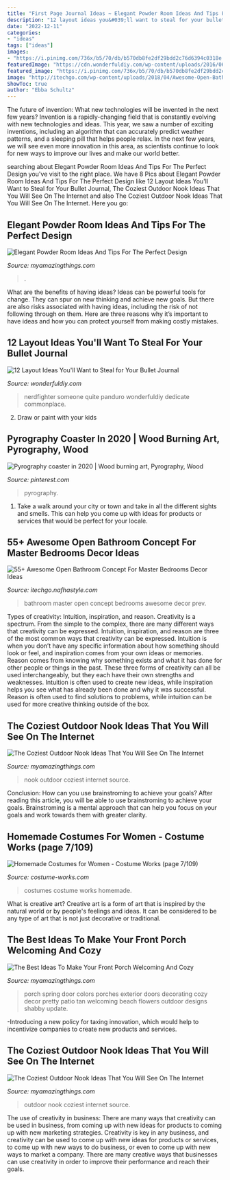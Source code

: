 ```yaml
---
title: "First Page Journal Ideas ~ Elegant Powder Room Ideas And Tips For The Perfect Design"
description: "12 layout ideas you&#039;ll want to steal for your bullet journal"
date: "2022-12-11"
categories:
- "ideas"
tags: ["ideas"]
images:
- "https://i.pinimg.com/736x/b5/70/db/b570db8fe2df29bdd2c76d6394c0318e.jpg"
featuredImage: "https://cdn.wonderfuldiy.com/wp-content/uploads/2016/06/quote-page-765x1024.jpg"
featured_image: "https://i.pinimg.com/736x/b5/70/db/b570db8fe2df29bdd2c76d6394c0318e.jpg"
image: "http://itechgo.com/wp-content/uploads/2018/04/Awesome-Open-Bathroom-Concept-For-Master-Bedrooms-Decor-Ideas-1.jpg"
ShowToc: true
author: "Ebba Schultz"
---
```



The future of invention: What new technologies will be invented in the next few years?
Invention is a rapidly-changing field that is constantly evolving with new technologies and ideas. This year, we saw a number of exciting inventions, including an algorithm that can accurately predict weather patterns, and a sleeping pill that helps people relax. In the next few years, we will see even more innovation in this area, as scientists continue to look for new ways to improve our lives and make our world better.

	

		
searching about Elegant Powder Room Ideas And Tips For The Perfect Design you've visit to the right place. We have 8 Pics about Elegant Powder Room Ideas And Tips For The Perfect Design like 12 Layout Ideas You&#039;ll Want to Steal for Your Bullet Journal, The Coziest Outdoor Nook Ideas That You Will See On The Internet and also The Coziest Outdoor Nook Ideas That You Will See On The Internet. Here you go:
		
    
## Elegant Powder Room Ideas And Tips For The Perfect Design

<img loading=lazy src="https://myamazingthings.com/wp-content/uploads/2017/10/powder-room-3-.jpg" onerror="this.onerror=null;this.src='https://tse3.mm.bing.net/th?id=OIP.GeoB7LDJx8mRkSKZQQefpAHaLH&amp;pid=15.1';" alt="Elegant Powder Room Ideas And Tips For The Perfect Design">

_Source: myamazingthings.com_

>. 

	

What are the benefits of having ideas?
Ideas can be powerful tools for change. They can spur on new thinking and achieve new goals. But there are also risks associated with having ideas, including the risk of not following through on them. Here are three reasons why it’s important to have ideas and how you can protect yourself from making costly mistakes.

    
## 12 Layout Ideas You&#039;ll Want To Steal For Your Bullet Journal

<img loading=lazy src="https://cdn.wonderfuldiy.com/wp-content/uploads/2016/06/quote-page-765x1024.jpg" onerror="this.onerror=null;this.src='https://tse1.mm.bing.net/th?id=OIP.e8D-kvjslp_nvuW19_fbkQHaJ6&amp;pid=15.1';" alt="12 Layout Ideas You&#039;ll Want to Steal for Your Bullet Journal">

_Source: wonderfuldiy.com_

>nerdfighter someone quite panduro wonderfuldiy dedicate commonplace. 

	

2. Draw or paint with your kids

    
## Pyrography Coaster In 2020 | Wood Burning Art, Pyrography, Wood

<img loading=lazy src="https://i.pinimg.com/736x/b5/70/db/b570db8fe2df29bdd2c76d6394c0318e.jpg" onerror="this.onerror=null;this.src='https://tse1.mm.bing.net/th?id=OIP.QQ4opEX4Wl9pmD-LLdaIigHaJ3&amp;pid=15.1';" alt="Pyrography coaster in 2020 | Wood burning art, Pyrography, Wood">

_Source: pinterest.com_

>pyrography. 

	

1. Take a walk around your city or town and take in all the different sights and smells. This can help you come up with ideas for products or services that would be perfect for your locale. 

    
## 55+ Awesome Open Bathroom Concept For Master Bedrooms Decor Ideas

<img loading=lazy src="http://itechgo.com/wp-content/uploads/2018/04/Awesome-Open-Bathroom-Concept-For-Master-Bedrooms-Decor-Ideas-1.jpg" onerror="this.onerror=null;this.src='https://tse1.mm.bing.net/th?id=OIP.ptj2ue8WM809-hQXmMJxkQHaLF&amp;pid=15.1';" alt="55+ Awesome Open Bathroom Concept For Master Bedrooms Decor Ideas">

_Source: itechgo.nafhastyle.com_

>bathroom master open concept bedrooms awesome decor prev. 

	

Types of creativity: Intuition, inspiration, and reason.
Creativity is a spectrum. From the simple to the complex, there are many different ways that creativity can be expressed. Intuition, inspiration, and reason are three of the most common ways that creativity can be expressed. Intuition is when you don’t have any specific information about how something should look or feel, and inspiration comes from your own ideas or memories. Reason comes from knowing why something exists and what it has done for other people or things in the past. These three forms of creativity can all be used interchangeably, but they each have their own strengths and weaknesses. Intuition is often used to create new ideas, while inspiration helps you see what has already been done and why it was successful. Reason is often used to find solutions to problems, while intuition can be used for more creative thinking outside of the box.

    
## The Coziest Outdoor Nook Ideas That You Will See On The Internet

<img loading=lazy src="http://myamazingthings.com/wp-content/uploads/2018/04/outdoor-nook-3-.jpg" onerror="this.onerror=null;this.src='https://tse2.mm.bing.net/th?id=OIP.BRyeniqg-zY3FA1Iah0h_gHaJa&amp;pid=15.1';" alt="The Coziest Outdoor Nook Ideas That You Will See On The Internet">

_Source: myamazingthings.com_

>nook outdoor coziest internet source. 

	

Conclusion: How can you use brainstroming to achieve your goals?
After reading this article, you will be able to use brainstroming to achieve your goals. Brainstroming is a mental approach that can help you focus on your goals and work towards them with greater clarity.

    
## Homemade Costumes For Women - Costume Works (page 7/109)

<img loading=lazy src="https://photos.costume-works.com/page3/costumes_for_women-7_3.jpg" onerror="this.onerror=null;this.src='https://tse1.mm.bing.net/th?id=OIP.KCAGbSvYpuwG1WJ_zS3WAgHaM6&amp;pid=15.1';" alt="Homemade Costumes for Women - Costume Works (page 7/109)">

_Source: costume-works.com_

>costumes costume works homemade. 

	

What is creative art?
Creative art is a form of art that is inspired by the natural world or by people's feelings and ideas. It can be considered to be any type of art that is not just decorative or traditional.

    
## The Best Ideas To Make Your Front Porch Welcoming And Cozy

<img loading=lazy src="http://myamazingthings.com/wp-content/uploads/2017/08/front-porch-2.jpg" onerror="this.onerror=null;this.src='https://tse4.mm.bing.net/th?id=OIP.0SVqtPEAqf-ZevgB8qk_jgHaKg&amp;pid=15.1';" alt="The Best Ideas To Make Your Front Porch Welcoming And Cozy">

_Source: myamazingthings.com_

>porch spring door colors porches exterior doors decorating cozy decor pretty patio tan welcoming beach flowers outdoor designs shabby update. 

	

-Introducing a new policy for taxing innovation, which would help to incentivize companies to create new products and services.

    
## The Coziest Outdoor Nook Ideas That You Will See On The Internet

<img loading=lazy src="https://myamazingthings.com/wp-content/uploads/2018/04/outdoor-nook-.jpg" onerror="this.onerror=null;this.src='https://tse3.mm.bing.net/th?id=OIP.CKi_tNhrIFYV5yebU8xn1AHaJ4&amp;pid=15.1';" alt="The Coziest Outdoor Nook Ideas That You Will See On The Internet">

_Source: myamazingthings.com_

>outdoor nook coziest internet source. 

	

The use of creativity in business: There are many ways that creativity can be used in business, from coming up with new ideas for products to coming up with new marketing strategies.
Creativity is key in any business, and creativity can be used to come up with new ideas for products or services, to come up with new ways to do business, or even to come up with new ways to market a company. There are many creative ways that businesses can use creativity in order to improve their performance and reach their goals.

